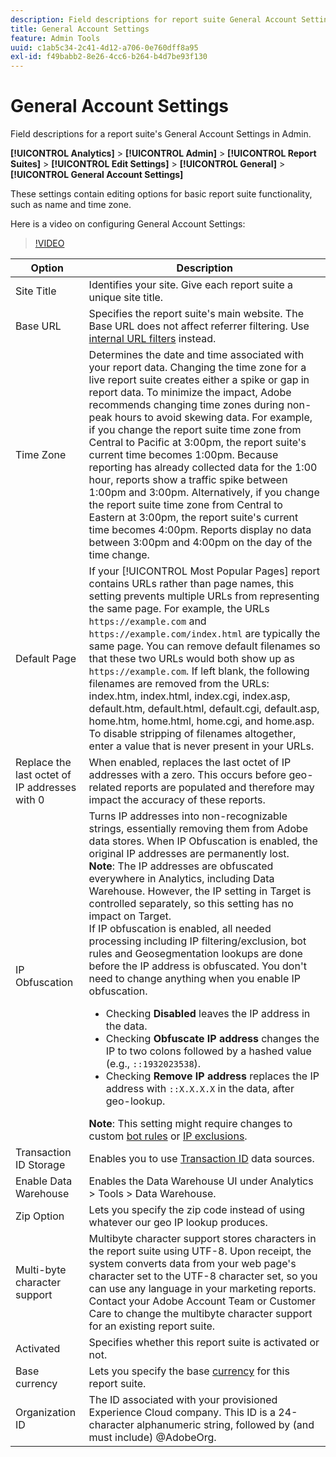 ```yaml
---
description: Field descriptions for report suite General Account Settings in Admin.
title: General Account Settings
feature: Admin Tools
uuid: c1ab5c34-2c41-4d12-a706-0e760dff8a95
exl-id: f49babb2-8e26-4cc6-b264-b4d7be93f130
---
```

# General Account Settings

Field descriptions for a report suite's General Account Settings in Admin.

**[!UICONTROL Analytics]** > **[!UICONTROL Admin]** > **[!UICONTROL Report Suites]** > **[!UICONTROL Edit Settings]** > **[!UICONTROL General]** > **[!UICONTROL General Account Settings]**

These settings contain editing options for basic report suite functionality, such as name and time zone.

Here is a video on configuring General Account Settings:

>[!VIDEO](https://video.tv.adobe.com/v/332330/?quality=12)

| Option | Description |
|--- |--- |
|Site Title|Identifies your site. Give each report suite a unique site title.|
|Base URL|Specifies the report suite's main website. The Base URL does not affect referrer filtering. Use [internal URL filters](/help/admin/admin/c-manage-report-suites/c-edit-report-suites/general/internal-url-filter-admin.md) instead.|
|Time Zone|Determines the date and time associated with your report data.  Changing the time zone for a live report suite creates either a spike or gap in report data. To minimize the impact, Adobe recommends changing time zones during non-peak hours to avoid skewing data.  For example, if you change the report suite time zone from Central to Pacific at 3:00pm, the report suite's current time becomes 1:00pm. Because reporting has already collected data for the 1:00 hour, reports show a traffic spike between 1:00pm and 3:00pm.  Alternatively, if you change the report suite time zone from Central to Eastern at 3:00pm, the report suite's current time becomes 4:00pm. Reports display no data between 3:00pm and 4:00pm on the day of the time change.|
|Default Page|If your [!UICONTROL Most Popular Pages] report contains URLs rather than page names, this setting prevents multiple URLs from representing the same page. For example, the URLs `https://example.com` and `https://example.com/index.html` are typically the same page. You can remove default filenames so that these two URLs would both show up as `https://example.com`.  If left blank, the following filenames are removed from the URLs:  index.htm, index.html, index.cgi, index.asp, default.htm, default.html, default.cgi, default.asp, home.htm, home.html, home.cgi, and home.asp.  To disable stripping of filenames altogether, enter a value that is never present in your URLs.|
| Replace the last octet of IP addresses with 0 | When enabled, replaces the last octet of IP addresses with a zero. This occurs before geo-related reports are populated and therefore may impact the accuracy of these reports. |
| IP Obfuscation | Turns IP addresses into non-recognizable strings, essentially removing them from Adobe data stores. When IP Obfuscation is enabled, the original IP addresses are permanently lost. <br> **Note**: The IP addresses are obfuscated everywhere in Analytics, including Data Warehouse. However, the IP setting in Target is controlled separately, so this setting has no impact on Target.<br> If IP obfuscation is enabled, all needed processing including IP filtering/exclusion, bot rules and Geosegmentation lookups are done before the IP address is obfuscated. You don't need to change anything when you enable IP obfuscation.<ul><li>Checking **Disabled** leaves the IP address in the data.</li><li>Checking **Obfuscate IP address** changes the IP to two colons followed by a hashed value (e.g., `::1932023538`).</li><li>Checking **Remove IP address** replaces the IP address with `::X.X.X.X` in the data, after geo-lookup.</li></ul>**Note**: This setting might require changes to custom [bot rules](/help/admin/admin/c-manage-report-suites/c-edit-report-suites/general/bot-removal/bot-rules.md) or [IP exclusions](/help/admin/admin/exclude-ip.md). |
| Transaction ID Storage | Enables you to use [Transaction ID](/help/import/data-sources/transactionid.md) data sources. |
| Enable Data Warehouse | Enables the Data Warehouse UI under Analytics > Tools > Data Warehouse. |
| Zip Option | Lets you specify the zip code instead of using whatever our geo IP lookup produces. |
| Multi-byte character support | Multibyte character support stores characters in the report suite using UTF-8. Upon receipt, the system converts data from your web page's character set to the UTF-8 character set, so you can use any language in your marketing reports. Contact your Adobe Account Team or Customer Care to change the multibyte character support for an existing report suite. |
| Activated | Specifies whether this report suite is activated or not. |
| Base currency | Lets you specify the base [currency](https://experienceleague.adobe.com/docs/analytics/implementation/vars/config-vars/currencycode.html) for this report suite. |
| Organization ID | The ID associated with your provisioned Experience Cloud company. This ID is a 24-character alphanumeric string, followed by (and must include) @AdobeOrg. |